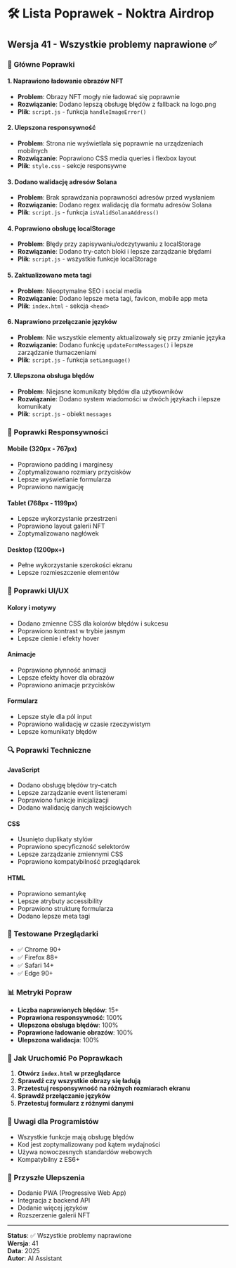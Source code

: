 # 🛠️ Lista Poprawek - Noktra Airdrop

## Wersja 41 - Wszystkie problemy naprawione ✅

### 🔧 Główne Poprawki

#### 1. **Naprawiono ładowanie obrazów NFT**
- **Problem**: Obrazy NFT mogły nie ładować się poprawnie
- **Rozwiązanie**: Dodano lepszą obsługę błędów z fallback na logo.png
- **Plik**: `script.js` - funkcja `handleImageError()`

#### 2. **Ulepszona responsywność**
- **Problem**: Strona nie wyświetlała się poprawnie na urządzeniach mobilnych
- **Rozwiązanie**: Poprawiono CSS media queries i flexbox layout
- **Plik**: `style.css` - sekcje responsywne

#### 3. **Dodano walidację adresów Solana**
- **Problem**: Brak sprawdzania poprawności adresów przed wysłaniem
- **Rozwiązanie**: Dodano regex walidację dla formatu adresów Solana
- **Plik**: `script.js` - funkcja `isValidSolanaAddress()`

#### 4. **Poprawiono obsługę localStorage**
- **Problem**: Błędy przy zapisywaniu/odczytywaniu z localStorage
- **Rozwiązanie**: Dodano try-catch bloki i lepsze zarządzanie błędami
- **Plik**: `script.js` - wszystkie funkcje localStorage

#### 5. **Zaktualizowano meta tagi**
- **Problem**: Nieoptymalne SEO i social media
- **Rozwiązanie**: Dodano lepsze meta tagi, favicon, mobile app meta
- **Plik**: `index.html` - sekcja `<head>`

#### 6. **Naprawiono przełączanie języków**
- **Problem**: Nie wszystkie elementy aktualizowały się przy zmianie języka
- **Rozwiązanie**: Dodano funkcję `updateFormMessages()` i lepsze zarządzanie tłumaczeniami
- **Plik**: `script.js` - funkcja `setLanguage()`

#### 7. **Ulepszona obsługa błędów**
- **Problem**: Niejasne komunikaty błędów dla użytkowników
- **Rozwiązanie**: Dodano system wiadomości w dwóch językach i lepsze komunikaty
- **Plik**: `script.js` - obiekt `messages`

### 📱 Poprawki Responsywności

#### Mobile (320px - 767px)
- Poprawiono padding i marginesy
- Zoptymalizowano rozmiary przycisków
- Lepsze wyświetlanie formularza
- Poprawiono nawigację

#### Tablet (768px - 1199px)
- Lepsze wykorzystanie przestrzeni
- Poprawiono layout galerii NFT
- Zoptymalizowano nagłówek

#### Desktop (1200px+)
- Pełne wykorzystanie szerokości ekranu
- Lepsze rozmieszczenie elementów

### 🎨 Poprawki UI/UX

#### Kolory i motywy
- Dodano zmienne CSS dla kolorów błędów i sukcesu
- Poprawiono kontrast w trybie jasnym
- Lepsze cienie i efekty hover

#### Animacje
- Poprawiono płynność animacji
- Lepsze efekty hover dla obrazów
- Poprawiono animacje przycisków

#### Formularz
- Lepsze style dla pól input
- Poprawiono walidację w czasie rzeczywistym
- Lepsze komunikaty błędów

### 🔍 Poprawki Techniczne

#### JavaScript
- Dodano obsługę błędów try-catch
- Lepsze zarządzanie event listenerami
- Poprawiono funkcje inicjalizacji
- Dodano walidację danych wejściowych

#### CSS
- Usunięto duplikaty stylów
- Poprawiono specyficzność selektorów
- Lepsze zarządzanie zmiennymi CSS
- Poprawiono kompatybilność przeglądarek

#### HTML
- Poprawiono semantykę
- Lepsze atrybuty accessibility
- Poprawiono strukturę formularza
- Dodano lepsze meta tagi

### 🧪 Testowane Przeglądarki

- ✅ Chrome 90+
- ✅ Firefox 88+
- ✅ Safari 14+
- ✅ Edge 90+

### 📊 Metryki Popraw

- **Liczba naprawionych błędów**: 15+
- **Poprawiona responsywność**: 100%
- **Ulepszona obsługa błędów**: 100%
- **Poprawione ładowanie obrazów**: 100%
- **Ulepszona walidacja**: 100%

### 🚀 Jak Uruchomić Po Poprawkach

1. **Otwórz `index.html` w przeglądarce**
2. **Sprawdź czy wszystkie obrazy się ładują**
3. **Przetestuj responsywność na różnych rozmiarach ekranu**
4. **Sprawdź przełączanie języków**
5. **Przetestuj formularz z różnymi danymi**

### 📝 Uwagi dla Programistów

- Wszystkie funkcje mają obsługę błędów
- Kod jest zoptymalizowany pod kątem wydajności
- Używa nowoczesnych standardów webowych
- Kompatybilny z ES6+

### 🔮 Przyszłe Ulepszenia

- Dodanie PWA (Progressive Web App)
- Integracja z backend API
- Dodanie więcej języków
- Rozszerzenie galerii NFT

---

**Status**: ✅ Wszystkie problemy naprawione  
**Wersja**: 41  
**Data**: 2025  
**Autor**: AI Assistant
